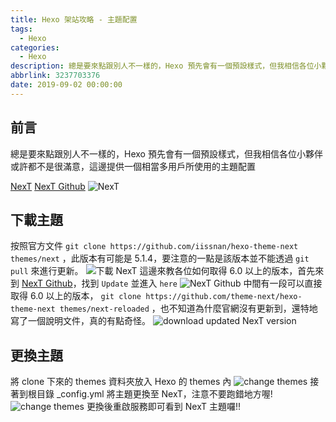 ```yaml
---
title: Hexo 架站攻略 - 主題配置
tags:
  - Hexo
categories:
  - Hexo
description: 總是要來點跟別人不一樣的，Hexo 預先會有一個預設樣式，但我相信各位小夥伴或許都不是很滿意，這邊提供一個相當多用戶所使用的主題配置
abbrlink: 3237703376
date: 2019-09-02 00:00:00
---
```


## 前言
總是要來點跟別人不一樣的，Hexo 預先會有一個預設樣式，但我相信各位小夥伴或許都不是很滿意，這邊提供一個相當多用戶所使用的主題配置 
<!-- more -->
[NexT](https://theme-next.iissnan.com/)
[NexT Github](https://github.com/theme-next/hexo-theme-next)
![NexT](https://i.imgur.com/9GsDWAo.png "NexT 官網")

## 下載主題
按照官方文件 `git clone https://github.com/iissnan/hexo-theme-next themes/next` ，此版本有可能是 5.1.4，要注意的一點是該版本並不能透過 `git pull` 來進行更新。
![下載 NexT](https://i.imgur.com/svNOt9S.png "下載 NexT")
這邊來教各位如何取得 6.0 以上的版本，首先來到 [NexT Github](https://github.com/theme-next/hexo-theme-next)，找到 `Update` 並進入 `here`
![NexT Github](https://i.imgur.com/DNZcGEX.png)
中間有一段可以直接取得 6.0 以上的版本， `git clone https://github.com/theme-next/hexo-theme-next themes/next-reloaded` ，也不知道為什麼官網沒有更新到，還特地寫了一個說明文件，真的有點奇怪。
![download updated NexT version](https://i.imgur.com/WL483Ys.png)

## 更換主題
將 clone 下來的 themes 資料夾放入 Hexo 的 themes 內
![change themes](https://i.imgur.com/NIBPCA4.png)
接著到根目錄 _config.yml 將主題更換至 NexT，注意不要跑錯地方喔!
![change themes](https://i.imgur.com/BxRV2CJ.png)
更換後重啟服務即可看到 NexT 主題囉!!